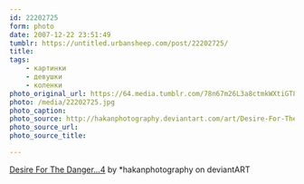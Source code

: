 ```yaml
---
id: 22202725
form: photo
date: 2007-12-22 23:51:49
tumblr: https://untitled.urbansheep.com/post/22202725/
title:
tags:
    - картинки
    - девушки
    - коленки
photo_original_url: https://64.media.tumblr.com/78n67m26L3a8ctmkWXtiGT8e_1280.jpg
photo: /media/22202725.jpg
photo_caption:
photo_source: http://hakanphotography.deviantart.com/art/Desire-For-The-Danger-4-68330233
photo_source_url:
photo_source_title:

---
```


<p><a href="http://hakanphotography.deviantart.com/art/Desire-For-The-Danger-4-68330233">Desire For The Danger…4</a> by *hakanphotography on deviantART</p>
